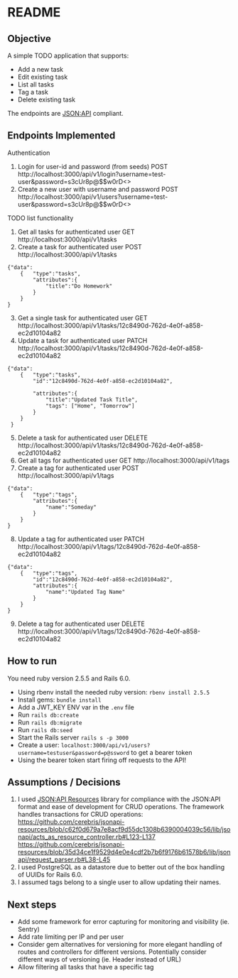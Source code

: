 # README

## Objective

A simple TODO application that supports:
- Add a new task
- Edit existing task
- List all tasks
- Tag a task
- Delete existing task

The endpoints are [JSON:API](http://jsonapi.org/format) compliant. 

## Endpoints Implemented

Authentication
1. Login for user-id and password (from seeds)
POST http://localhost:3000/api/v1/login?username=test-user&password=s3cUr8p@$$w0rD<>
2. Create a new user with username and password
POST http://localhost:3000/api/v1/users?username=test-user&password=s3cUr8p@$$w0rD<>

TODO list functionality
1. Get all tasks for authenticated user
GET http://localhost:3000/api/v1/tasks
2. Create a task for authenticated user
POST http://localhost:3000/api/v1/tasks
```
{"data":
	{	"type":"tasks",
		"attributes":{
			"title":"Do Homework"
		}
	}
}
```

3. Get a single task for authenticated user
GET http://localhost:3000/api/v1/tasks/12c8490d-762d-4e0f-a858-ec2d10104a82
4. Update a task for authenticated user
PATCH http://localhost:3000/api/v1/tasks/12c8490d-762d-4e0f-a858-ec2d10104a82
```
{"data":
 	{	"type":"tasks",
 		"id":"12c8490d-762d-4e0f-a858-ec2d10104a82",
 		
 		"attributes":{
 			"title":"Updated Task Title",
 			"tags": ["Home", "Tomorrow"]
 		}
 	}
 }
```
5. Delete a task for authenticated user
DELETE http://localhost:3000/api/v1/tasks/12c8490d-762d-4e0f-a858-ec2d10104a82
6. Get all tags for authenticated user
GET http://localhost:3000/api/v1/tags
7. Create a tag for authenticated user
POST http://localhost:3000/api/v1/tags
```
{"data":
	{	"type":"tags",
		"attributes":{
			"name":"Someday"
		}
	}
}
```
8. Update a tag for authenticated user
PATCH http://localhost:3000/api/v1/tags/12c8490d-762d-4e0f-a858-ec2d10104a82
```
{"data":
	{	"type":"tags",
 		"id":"12c8490d-762d-4e0f-a858-ec2d10104a82",
		"attributes":{
			"name":"Updated Tag Name"
		}
	}
}
```
9. Delete a tag for authenticated user
DELETE http://localhost:3000/api/v1/tags/12c8490d-762d-4e0f-a858-ec2d10104a82

## How to run

You need ruby version 2.5.5 and Rails 6.0.

* Using rbenv install the needed ruby version: `rbenv install 2.5.5`
* Install gems: `bundle install`
* Add a JWT_KEY ENV var in the `.env` file
* Run `rails db:create`
* Run `rails db:migrate`
* Run `rails db:seed`
* Start the Rails server `rails s -p 3000`
* Create a user: `localhost:3000/api/v1/users?username=testuser&password=p@ssword` to get a bearer token
* Using the bearer token start firing off requests to the API!

## Assumptions / Decisions

1. I used [JSON:API Resources](https://jsonapi-resources.com/) library for compliance with the JSON:API format and ease of development for CRUD operations. 
The framework handles transactions for CRUD operations:
https://github.com/cerebris/jsonapi-resources/blob/c62f0d679a7e8acf9d55dc1308b6390004039c56/lib/jsonapi/acts_as_resource_controller.rb#L123-L137
https://github.com/cerebris/jsonapi-resources/blob/35d34ce1f9529d4e0e4cdf2b7b6f9176b61578b6/lib/jsonapi/request_parser.rb#L38-L45
2. I used PostgreSQL as a datastore due to better out of the box handling of UUIDs for Rails 6.0.
3. I assumed tags belong to a single user to allow updating their names.  

## Next steps

* Add some framework for error capturing for monitoring and visibility (ie. Sentry)
* Add rate limiting per IP and per user
* Consider gem alternatives for versioning for more elegant handling of routes and controllers for different versions. Potentially consider different ways of versioning (ie. Header instead of URL)
* Allow filtering all tasks that have a specific tag
